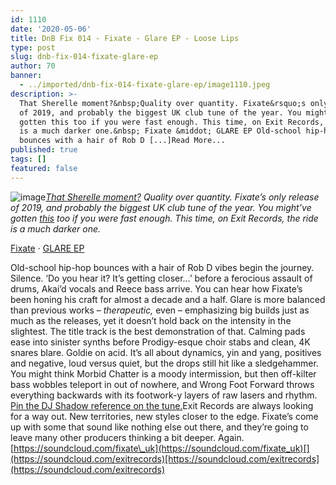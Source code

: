 ```yaml
---
id: 1110
date: '2020-05-06'
title: DnB Fix 014 - Fixate - Glare EP - Loose Lips
type: post
slug: dnb-fix-014-fixate-glare-ep
author: 70
banner:
  - ../imported/dnb-fix-014-fixate-glare-ep/image1110.jpeg
description: >-
  That Sherelle moment?&nbsp;Quality over quantity. Fixate&rsquo;s only release
  of 2019, and probably the biggest UK club tune of the year. You might&rsquo;ve
  gotten this too if you were fast enough. This time, on Exit Records, the ride
  is a much darker one.&nbsp; Fixate &middot; GLARE EP Old-school hip-hop
  bounces with a hair of Rob D [...]Read More...
published: true
tags: []
featured: false
---
```

![image](../../imported/dnb-fix-014-fixate-glare-ep/image1110.jpeg)[_That Sherelle moment?_](https://www.youtube.com/watch?v=Z4_KD9UhdCE&t=1430s) _Quality over quantity. Fixate’s only release of 2019, and probably the biggest UK club tune of the year. You might’ve gotten [this](https://www.youtube.com/watch?v=TaG53J9k474) too if you were fast enough. This time, on Exit Records, the ride is a much darker one._ 

[Fixate](https://soundcloud.com/fixate_uk "Fixate") · [GLARE EP](https://soundcloud.com/fixate_uk/sets/glare-ep "GLARE EP")

Old-school hip-hop bounces with a hair of Rob D vibes begin the journey. Silence. ‘Do you hear it? It’s getting closer…’ before a ferocious assault of drums, Akai’d vocals and Reece bass arrive. You can hear how Fixate’s been honing his craft for almost a decade and a half. Glare is more balanced than previous works – _therapeutic,_ even – emphasizing big builds just as much as the releases, yet it doesn’t hold back on the intensity in the slightest. The title track is the best demonstration of that. Calming pads ease into sinister synths before Prodigy-esque choir stabs and clean, 4K snares blare. Goldie on acid. It’s all about dynamics, yin and yang, positives and negative, loud versus quiet, but the drops still hit like a sledgehammer. You might think Morbid Chatter is a moody intermission, but then off-kilter bass wobbles teleport in out of nowhere, and Wrong Foot Forward throws everything backwards with its footwork-y layers of raw lasers and rhythm. [Pin the DJ Shadow reference on the tune.](https://www.youtube.com/watch?v=FGQjrBuW-Xg)Exit Records are always looking for a way out. New territories, new styles closer to the edge. Fixate’s come up with some that sound like nothing else out there, and they’re going to leave many other producers thinking a bit deeper. Again.[](https://soundcloud.com/fixate_uk)[https://soundcloud.com/fixate\_uk](https://soundcloud.com/fixate_uk)[](https://soundcloud.com/exitrecords)[https://soundcloud.com/exitrecords](https://soundcloud.com/exitrecords)